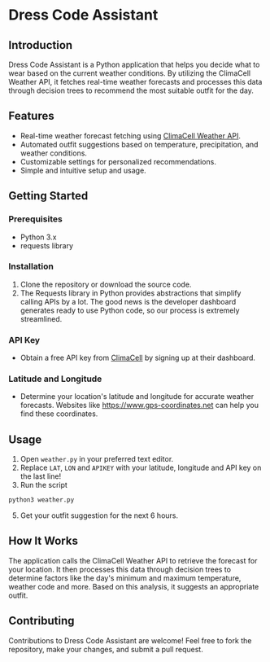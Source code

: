 # Dress Code Assistant

## Introduction
Dress Code Assistant is a Python application that helps you decide what to wear based on the current weather conditions. By utilizing the ClimaCell Weather API, it fetches real-time weather forecasts and processes this data through decision trees to recommend the most suitable outfit for the day.

## Features
- Real-time weather forecast fetching using [ClimaCell Weather API](https://www.tomorrow.io/weather-api/).
- Automated outfit suggestions based on temperature, precipitation, and weather conditions.
- Customizable settings for personalized recommendations.
- Simple and intuitive setup and usage.

## Getting Started

### Prerequisites
- Python 3.x
- requests library

### Installation
1. Clone the repository or download the source code.
2. The Requests library in Python provides abstractions that simplify calling APIs by a lot. The good news is the developer dashboard generates ready to use Python code, so our process is extremely streamlined.

### API Key
- Obtain a free API key from [ClimaCell](https://www.tomorrow.io/weather-api/) by signing up at their dashboard.

### Latitude and Longitude
- Determine your location's latitude and longitude for accurate weather forecasts. Websites like https://www.gps-coordinates.net can help you find these coordinates.

## Usage
1. Open `weather.py` in your preferred text editor.
2. Replace `LAT`, `LON` and `APIKEY` with your latitude, longitude and API key on the last line!
3. Run the script
```bash
python3 weather.py
```
5. Get your outfit suggestion for the next 6 hours.

## How It Works
The application calls the ClimaCell Weather API to retrieve the forecast for your location. It then processes this data through decision trees to determine factors like the day's minimum and maximum temperature, weather code and more. Based on this analysis, it suggests an appropriate outfit.

## Contributing
Contributions to Dress Code Assistant are welcome! Feel free to fork the repository, make your changes, and submit a pull request.
